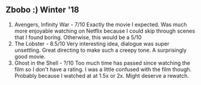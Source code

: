 ## Zbobo :) Winter '18

1. Avengers, Infinity War - 7/10 Exactly the movie I expected. Was much more enjoyable watching on Netflix because I could skip through scenes that I found boring. Otherwise, this would be a 5/10
1. The Lobster - 8.5/10 Very interesting idea, dialogue was super unsettling. Great directing to make such a creepy tone. A surprisingly good movie.
1. Ghost in the Shell - ?/10 Too much time has passed since watching the film so I don't have a rating. I was a little confused with the film though. Probably because I watched at at 1.5x or 2x. Might deserve a rewatch.

